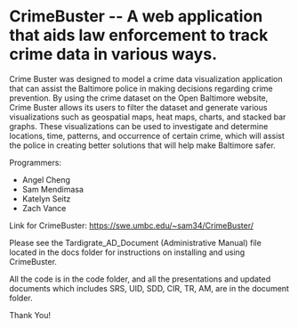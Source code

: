# CrimeBuster -- A web application that aids law enforcement to track crime data in various ways.


Crime Buster was designed to model a crime data visualization application that can assist the Baltimore 
police in making decisions regarding crime prevention. By using the crime dataset on the Open Baltimore website, 
Crime Buster allows its users to filter the dataset and generate various visualizations such as geospatial maps, heat maps, charts, 
and stacked bar graphs. These visualizations can be used to investigate and determine locations, time, patterns, 
and occurrence of certain crime, which will assist the police in creating better solutions that will help make Baltimore safer. 

Programmers:
- 	Angel Cheng 
-	Sam Mendimasa 
-	Katelyn Seitz 
-	Zach Vance 

Link for CrimeBuster: https://swe.umbc.edu/~sam34/CrimeBuster/

Please see the Tardigrate_AD_Document (Administrative Manual) file located in the docs folder for instructions on installing and using CrimeBuster.

All the code is in the code folder, and all the presentations and updated documents which includes SRS, UID, SDD, CIR, TR, AM, are in the document folder. 

Thank You!
